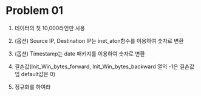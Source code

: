 # Problem 01

1. 데이터의 첫 10,000라인만 사용
2. (옵션) Source IP, Destination IP는 inet_aton함수를 이용하여 숫자로 변환
3. (옵션) Timestamp는 date 패키지를 이용하여 숫자로 변환
4. 결손값(Init_Win_bytes_forward, Init_Win_bytes_backward 열의 -1은 결손값 임 default값은 0)

5. 정규화를 하여라

